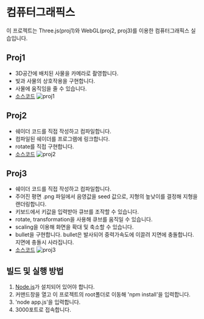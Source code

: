 # 컴퓨터그래픽스

이 프로젝트는 Three.js(proj1)와 WebGL(proj2, proj3)를 이용한 컴퓨터그래픽스 실습입니다.

## Proj1

- 3D공간에 배치된 사물을 카메라로 촬영합니다.
- 빛과 사물의 상호작용을 구현합니다.
- 사물에 움직임을 줄 수 있습니다.
- [소스코드](https://github.com/hyeongcheolkim/ComputerGraphicsPractice/blob/main/resource/proj1/proj1/proj1.js)
  ![proj1](https://github.com/user-attachments/assets/8cbb23a1-329e-4b4b-86f7-a6ed1ed59631)



## Proj2

- 쉐이더 코드를 직접 작성하고 컴파일합니다.
- 컴파일된 쉐이더를 프로그램에 링크합니다.
- rotate를 직접 구현합니다.
- [소스코드](https://github.com/hyeongcheolkim/ComputerGraphicsPractice/blob/main/resource/proj2/proj2.js)
![proj2](https://github.com/user-attachments/assets/b7242e5d-0269-4915-a9da-f15664657009)

## Proj3

- 쉐이더 코드를 직접 작성하고 컴파일합니다.
- 주어진 평면 .png 파일에서 음영값을 seed 값으로, 지형의 높낮이를 결정해 지형을 랜더링합니다.
- 키보드에서 키값을 입력받아 큐브를 조작할 수 있습니다.
- rotate, transformation을 사용해 큐브를 움직일 수 있습니다.
- scaling을 이용해 화면을 확대 및 축소할 수 있습니다.
- bullet을 구현합니다. bullet은 발사되어 중력가속도에 이끌려 지면에 충돌합니다. 지면에 충돌시 사라집니다.
- [소스코드](https://github.com/hyeongcheolkim/ComputerGraphicsPractice/blob/main/resource/proj3/src/proj3.js)
![proj3](https://github.com/user-attachments/assets/409c796d-0dc3-4101-893a-37aab5dbe44d)

## 빌드 및 실행 방법

1. [Node.js](https://nodejs.org/)가 설치되어 있어야 합니다.
2. 커맨드창을 열고 이 프로젝트의 root폴더로 이동해 'npm install'을 입력합니다.
3. 'node app.js'을 입력합니다.
4. 3000포트로 접속합니다.
